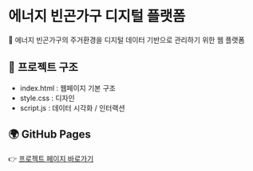 # 에너지 빈곤가구 디지털 플랫폼

📌 에너지 빈곤가구의 주거환경을 디지털 데이터 기반으로 관리하기 위한 웹 플랫폼


## 📂 프로젝트 구조
- index.html : 웹페이지 기본 구조
- style.css : 디자인
- script.js : 데이터 시각화 / 인터랙션


## 🌍 GitHub Pages
👉 [프로젝트 페이지 바로가기](https://github.com/als-ruuud/code_turtle.git)
